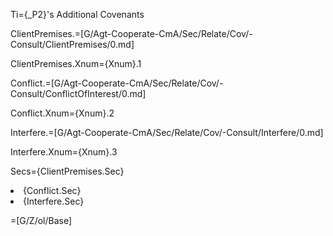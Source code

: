 Ti={_P2}'s Additional Covenants

ClientPremises.=[G/Agt-Cooperate-CmA/Sec/Relate/Cov/-Consult/ClientPremises/0.md]

ClientPremises.Xnum={Xnum}.1

Conflict.=[G/Agt-Cooperate-CmA/Sec/Relate/Cov/-Consult/ConflictOfInterest/0.md]

Conflict.Xnum={Xnum}.2

Interfere.=[G/Agt-Cooperate-CmA/Sec/Relate/Cov/-Consult/Interfere/0.md]

Interfere.Xnum={Xnum}.3

Secs={ClientPremises.Sec}<li>{Conflict.Sec}<li>{Interfere.Sec}

=[G/Z/ol/Base]
